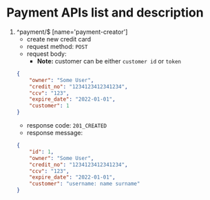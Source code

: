 # Payment APIs list and description

1. ^payment/$ [name='payment-creator']
    - create new credit card
    - request method: `POST`
    - request body:
        - **Note:** customer can be either `customer id` or `token`
    ```json
    {
        "owner": "Some User",
        "credit_no": "1234123412341234",
        "ccv": "123",
        "expire_date": "2022-01-01",
        "customer": 1
    }
    ```
    - response code: `201_CREATED`
    - response message:
    ```json
    {
        "id": 1,
        "owner": "Some User",
        "credit_no": "1234123412341234",
        "ccv": "123",
        "expire_date": "2022-01-01",
        "customer": "username: name surname"
    }
    ```
